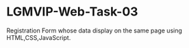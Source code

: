 # LGMVIP-Web-Task-03
Registration Form whose data display on the same page using HTML,CSS,JavaScript.
